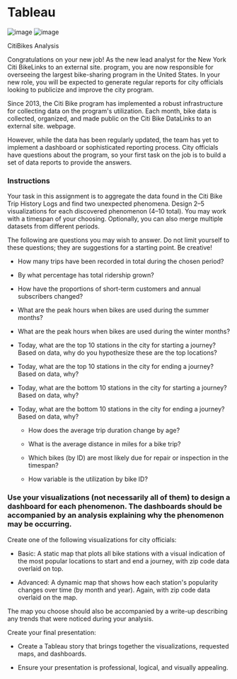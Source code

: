 # Tableau

![image](https://user-images.githubusercontent.com/110074895/222932909-78edcfad-bbff-4549-bf10-7fc4fe397896.png)
![image](https://user-images.githubusercontent.com/110074895/222932930-e2bb4805-3dc0-4416-995a-0cb588828d8c.png)

CitiBikes Analysis


Congratulations on your new job! As the new lead analyst for the New York Citi BikeLinks to an external site. program, you are now responsible for overseeing the largest bike-sharing program in the United States. In your new role, you will be expected to generate regular reports for city officials looking to publicize and improve the city program.

Since 2013, the Citi Bike program has implemented a robust infrastructure for collecting data on the program's utilization. Each month, bike data is collected, organized, and made public on the Citi Bike DataLinks to an external site. webpage.

However, while the data has been regularly updated, the team has yet to implement a dashboard or sophisticated reporting process. City officials have questions about the program, so your first task on the job is to build a set of data reports to provide the answers.

### Instructions
Your task in this assignment is to aggregate the data found in the Citi Bike Trip History Logs and find two unexpected phenomena.
  Design 2–5 visualizations for each discovered phenomenon (4–10 total). You may work with a timespan of your choosing. Optionally, you can also merge multiple datasets from different periods.

The following are questions you may wish to answer. Do not limit yourself to these questions; they are suggestions for a starting point. Be creative!

  * How many trips have been recorded in total during the chosen period?

  * By what percentage has total ridership grown?

  * How have the proportions of short-term customers and annual subscribers changed?

  * What are the peak hours when bikes are used during the summer months?

  * What are the peak hours when bikes are used during the winter months?

  * Today, what are the top 10 stations in the city for starting a journey? Based on data, why do you hypothesize these are the top locations?

  * Today, what are the top 10 stations in the city for ending a journey? Based on data, why?

  * Today, what are the bottom 10 stations in the city for starting a journey? Based on data, why?

  * Today, what are the bottom 10 stations in the city for ending a journey? Based on data, why?

    * How does the average trip duration change by age?

    * What is the average distance in miles for a bike trip?

    * Which bikes (by ID) are most likely due for repair or inspection in the timespan?

    * How variable is the utilization by bike ID?

### Use your visualizations (not necessarily all of them) to design a dashboard for each phenomenon. The dashboards should be accompanied by an analysis explaining why the phenomenon may be occurring.

  Create one of the following visualizations for city officials:

  - Basic: A static map that plots all bike stations with a visual indication of the most popular locations to start and end a journey, with zip code data overlaid on top.

  - Advanced: A dynamic map that shows how each station's popularity changes over time (by month and year). Again, with zip code data overlaid on the map.

The map you choose should also be accompanied by a write-up describing any trends that were noticed during your analysis.

Create your final presentation:

  - Create a Tableau story that brings together the visualizations, requested maps, and dashboards.

  - Ensure your presentation is professional, logical, and visually appealing.
